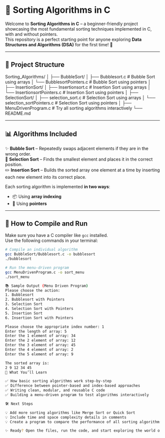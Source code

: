 # 🧠 Sorting Algorithms in C  

Welcome to **Sorting Algorithms in C** – a beginner-friendly project showcasing the most fundamental sorting techniques implemented in C, with and without pointers.  
This repository is a perfect starting point for anyone exploring **Data Structures and Algorithms (DSA)** for the first time! 🚀

---

## 📂 Project Structure

Sorting_Algorithms/
│
├── BubbleSort/
│ ├── Bubblesort.c # Bubble Sort using arrays
│ └── BubblesortPointers.c # Bubble Sort using pointers
│
├── InsertionSort/
│ ├── Insertionsort.c # Insertion Sort using arrays
│ └── InsertionsortPointers.c # Insertion Sort using pointers
│
├── SelectionSort/
│ ├── selection_sort.c # Selection Sort using arrays
│ └── selection_sortPointers.c # Selection Sort using pointers
│
├── MenuDrivenProgram.c # Try all sorting algorithms interactively
└── README.md

---

## 📊 Algorithms Included

✨ **Bubble Sort** – Repeatedly swaps adjacent elements if they are in the wrong order.  
📍 **Selection Sort** – Finds the smallest element and places it in the correct position.  
✏️ **Insertion Sort** – Builds the sorted array one element at a time by inserting each new element into its correct place.

Each sorting algorithm is implemented **in two ways**:
- 📦 Using **array indexing**  
- 🧭 Using **pointers**  

---

## 🧪 How to Compile and Run

Make sure you have a C compiler like `gcc` installed.  
Use the following commands in your terminal:

```bash
# Compile an individual algorithm
gcc BubbleSort/Bubblesort.c -o bubblesort
./bubblesort

# Run the menu-driven program
gcc MenuDrivenProgram.c -o sort_menu
./sort_menu

📚 Sample Output (Menu Driven Program)
Please choose the action:
1. Bubblesort
2. Bubblesort with Pointers
3. Selection Sort
4. Selection Sort with Pointers
5. Insertion Sort
6. Insertion Sort with Pointers

Please choose the appropriate index number: 1
Enter the length of array: 5
Enter the 1 element of array: 34
Enter the 2 element of array: 12
Enter the 3 element of array: 45
Enter the 4 element of array: 2
Enter the 5 element of array: 9

The sorted array is:
2 9 12 34 45
🌱 What You’ll Learn

✅ How basic sorting algorithms work step-by-step
✅ Difference between pointer-based and index-based approaches
✅ Writing clean, modular, and reusable C code
✅ Building a menu-driven program to test algorithms interactively

🛠️ Next Steps

💡 Add more sorting algorithms like Merge Sort or Quick Sort
💡 Include time and space complexity details in comments
💡 Create a program to compare the performance of all sorting algorithms

✨ Ready? Open the files, run the code, and start exploring the world of sorting algorithms today! ✨

